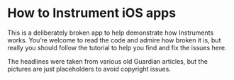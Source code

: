 # How to Instrument iOS apps

This is a deliberately broken app to help demonstrate how Instruments works. You’re welcome to read the code and admire how broken it is, but really you should follow the tutorial to help you find and fix the issues here.

The headlines were taken from various old Guardian articles, but the pictures are just placeholders to avoid copyright issues.